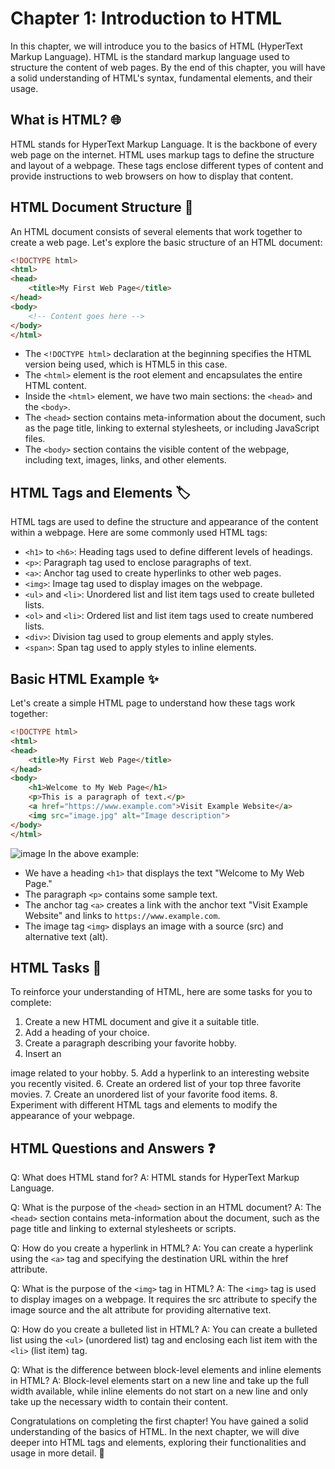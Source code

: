 # Chapter 1: Introduction to HTML

In this chapter, we will introduce you to the basics of HTML (HyperText Markup Language). HTML is the standard markup language used to structure the content of web pages. By the end of this chapter, you will have a solid understanding of HTML's syntax, fundamental elements, and their usage.

## What is HTML? 🌐

HTML stands for HyperText Markup Language. It is the backbone of every web page on the internet. HTML uses markup tags to define the structure and layout of a webpage. These tags enclose different types of content and provide instructions to web browsers on how to display that content.

## HTML Document Structure 📄

An HTML document consists of several elements that work together to create a web page. Let's explore the basic structure of an HTML document:

```html
<!DOCTYPE html>
<html>
<head>
    <title>My First Web Page</title>
</head>
<body>
    <!-- Content goes here -->
</body>
</html>
```

- The `<!DOCTYPE html>` declaration at the beginning specifies the HTML version being used, which is HTML5 in this case.
- The `<html>` element is the root element and encapsulates the entire HTML content.
- Inside the `<html>` element, we have two main sections: the `<head>` and the `<body>`.
- The `<head>` section contains meta-information about the document, such as the page title, linking to external stylesheets, or including JavaScript files.
- The `<body>` section contains the visible content of the webpage, including text, images, links, and other elements.

## HTML Tags and Elements 🏷️

HTML tags are used to define the structure and appearance of the content within a webpage. Here are some commonly used HTML tags:

- `<h1>` to `<h6>`: Heading tags used to define different levels of headings.
- `<p>`: Paragraph tag used to enclose paragraphs of text.
- `<a>`: Anchor tag used to create hyperlinks to other web pages.
- `<img>`: Image tag used to display images on the webpage.
- `<ul>` and `<li>`: Unordered list and list item tags used to create bulleted lists.
- `<ol>` and `<li>`: Ordered list and list item tags used to create numbered lists.
- `<div>`: Division tag used to group elements and apply styles.
- `<span>`: Span tag used to apply styles to inline elements.

## Basic HTML Example ✨

Let's create a simple HTML page to understand how these tags work together:

```html
<!DOCTYPE html>
<html>
<head>
    <title>My First Web Page</title>
</head>
<body>
    <h1>Welcome to My Web Page</h1>
    <p>This is a paragraph of text.</p>
    <a href="https://www.example.com">Visit Example Website</a>
    <img src="image.jpg" alt="Image description">
</body>
</html>
```
![image]()
In the above example:
- We have a heading `<h1>` that displays the text "Welcome to My Web Page."
- The paragraph `<p>` contains some sample text.
- The anchor tag `<a>` creates a link with the anchor text "Visit Example Website" and links to `https://www.example.com`.
- The image tag `<img>` displays an image with a source (src) and alternative text (alt).

## HTML Tasks 📝

To reinforce your understanding of HTML, here are some tasks for you to complete:

1. Create a new HTML document and give it a suitable title.
2. Add a heading of your choice.
3. Create a paragraph describing your favorite hobby.
4. Insert an

 image related to your hobby.
5. Add a hyperlink to an interesting website you recently visited.
6. Create an ordered list of your top three favorite movies.
7. Create an unordered list of your favorite food items.
8. Experiment with different HTML tags and elements to modify the appearance of your webpage.

## HTML Questions and Answers ❓

Q: What does HTML stand for?
A: HTML stands for HyperText Markup Language.

Q: What is the purpose of the `<head>` section in an HTML document?
A: The `<head>` section contains meta-information about the document, such as the page title and linking to external stylesheets or scripts.

Q: How do you create a hyperlink in HTML?
A: You can create a hyperlink using the `<a>` tag and specifying the destination URL within the href attribute.

Q: What is the purpose of the `<img>` tag in HTML?
A: The `<img>` tag is used to display images on a webpage. It requires the src attribute to specify the image source and the alt attribute for providing alternative text.

Q: How do you create a bulleted list in HTML?
A: You can create a bulleted list using the `<ul>` (unordered list) tag and enclosing each list item with the `<li>` (list item) tag.

Q: What is the difference between block-level elements and inline elements in HTML?
A: Block-level elements start on a new line and take up the full width available, while inline elements do not start on a new line and only take up the necessary width to contain their content.

Congratulations on completing the first chapter! You have gained a solid understanding of the basics of HTML. In the next chapter, we will dive deeper into HTML tags and elements, exploring their functionalities and usage in more detail. 🎉
